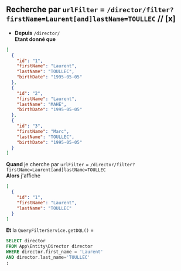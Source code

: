 ## Recherche par `urlFilter` = `/director/filter?firstName=Laurent[and]lastName=TOULLEC` // [x]

- **Depuis** `/director/`  
  **Etant donné que**

```json
[
  {
    "id": "1",
    "firstName": "Laurent",
    "lastName": "TOULLEC",
    "birthDate": "1995-05-05"
  },
  {
    "id": "2",
    "firstName": "Laurent",
    "lastName": "MAHE",
    "birthDate": "1995-05-05"
  },
  {
    "id": "3",
    "firstName": "Marc",
    "lastName": "TOULLEC",
    "birthDate": "1995-05-05"
  }
]
```

**Quand** je cherche par `urlFilter` = `/director/filter?firstName=Laurent[and]lastName=TOULLEC`  
**Alors** j'affiche

```json
[
  {
    "id": "1",
    "firstName": "Laurent",
    "lastName": "TOULLEC"
  }
]
```

**Et** la `QueryFilterService.getDQL()` =

```sql
SELECT director
FROM App\Entity\Director director
WHERE director.first_name = 'Laurent'
AND director.last_name='TOULLEC'
;
```
